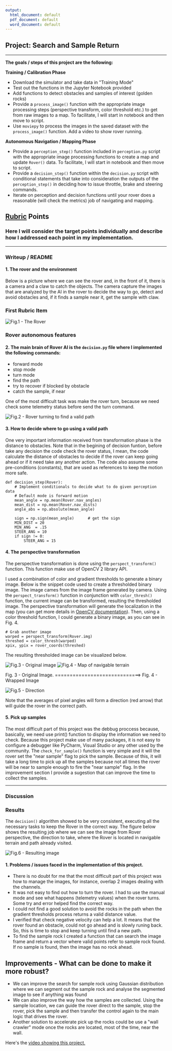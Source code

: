 ```yaml
---
output:
  html_document: default
  pdf_document: default
  word_document: default
---
```

## Project: Search and Sample Return

---


**The goals / steps of this project are the following:**  

**Training / Calibration Phase**  

* Download the simulator and take data in "Training Mode"
* Test out the functions in the Jupyter Notebook provided
* Add functions to detect obstacles and samples of interest (golden rocks)
* Provide a `process_image()` function with the appropriate image processing steps (perspective transform, color threshold etc.) to get from raw images to a map. To facilitate, I will start in notebook and then move to script.
* Use `moviepy` to process the images in the saved dataset with the `process_image()` function.  Add a video to show rover running.

**Autonomous Navigation / Mapping Phase**

* Provide a `perception_step()` function included in `perception.py` script with the appropriate image processing functions to create a map and update `Rover()` data. To facilitate, I will start in notebook and then move to script. 
* Provide a `decision_step()` function within the `decision.py` script with conditional statements that take into consideration the outputs of the `perception_step()` in deciding how to issue throttle, brake and steering commands. 
* Iterate on perception and decision functions until your rover does a reasonable (will check the metrics) job of navigating and mapping.  

[//]: # (Image References)

[image1]: ./output/the_rover.png
[image2]: ./calibration_images/example_grid1.jpg
[image3]: ./calibration_images/example_rock1.jpg
[image4]: ./output/warped_example.jpg
[image5]: ./output/warped_threshed.jpg
[image6]: ./output/direction.png
[image7]: ./misc/rover_turn.jpg
[image8]: ./misc/travelled.JPG

## [Rubric]() Points
### Here I will consider the target points individually and describe how I addressed each point in my implementation.  

---

### Writeup / README

#### 1. The rover and the environment  

Below is a picture where we can see the rover and, in the front of it, there is a camera and a claw to catch the objects.
The camera capture the images that are analyzed by the AI in the rover to decide the way to go, detect and avoid obstacles and, if it finds a sample near it, get the sample with claw.

### First Rubric Item

![Fig.1 - The Rover][image1]

### Rover autonomous features

#### 2. The main brain of Rover AI is the `decision.py` file where I implemented the following commands:
- forward mode
- stop mode
- turn mode
- find the path
- try to recover if blocked by obstacle
- catch the sample, if near

One of the most difficult task was make the rover turn, because we need check some telemetry status before send the 
turn command. 

![Fig.2 - Rover turning to find a valid path][image7]


#### 3. How to decide where to go using a valid path

One very important information received from transformation phase is the distance to obstacles.
Note that in the begining of decision funtion, before take any decision the code check the rover status, 
I mean, the code calculate the distance of obstacles to decide if the rover can keep going ahead or if it need take any another action. The code also assume some pre-conditions (constants), that are used as references to keep the motion more safe.

```{python}
def decision_step(Rover):
    # Implement conditionals to decide what to do given perception data
    # Default mode is forward motion
    mean_angle = np.mean(Rover.nav_angles)
    mean_dist = np.mean(Rover.nav_dists)
    angle_abs = np.absolute(mean_angle)

    sign = np.sign(mean_angle)      # get the sign
    MIN_DIST = 20
    MIN_ANG  = .15
    STEER_ANG = 10
    if sign != 0:
        STEER_ANG = 15 
```

#### 4. The perspective transformation

The perspective transformation is done using the `perspect_transform()` function. This function make use of OpenCV 2 library API. 

I used a combination of color and gradient thresholds to generate a binary image.
Below is the snippet code used to create a thresholded binary image.
The image cames from the image frame generated by camera. Using the `perspect_transform()` function in conjunction with `color_thresh()` function, the current image can be transformed, resulting the thresholded image.
The perspective transformation will generate the localization in the map (you can get more details in [OpenCV documentation](https://docs.opencv.org/2.4/)). Then, using a color threshold function, I could generate a binary image, as you can see in Fig. 4.


```{python}
# Grab another image
warped = perspect_transform(Rover.img)
threshed = color_thresh(warped)
xpix, ypix = rover_coords(threshed)
```

The resulting thresholded image can be visualized below.

![Fig.3 - Original image][image4]
![Fig.4 - Map of navigable terrain][image5]

Fig. 3 - Original Image. =============================> Fig. 4 - Wrapped Image

![Fig.5 - Direction][image6]

Note that the averages of pixel angles will form a direction (red arrow) that will guide the rover in the correct path.

#### 5. Pick up samples

The most difficult part of this project was the debbug proccess because, basically, we need use print() function to display the information we need to check. Because this project make use of many packages, it is not easy to configure a debugger like PyCharm, Visual Studio or any other used by the community.
The `check_for_sample()` function is very simple and it will the rover set the "near sample" flag to pick the sample. Because of this, it will take a long time to pick up all the samples because not all times the rover will be near to sample enough to fire the "near sample" flag. In the improvement section I provide a sugestion that can improve the time to collect the samples.

---

### Discussion

### Results

The `decision()` algorithm showed to be very consistent, executing all the necessary tasks to keep the Rover in the correct way.
The figure below shows the resulting job where we can see the image from Rover perspective, the direction to take, where the Rover is located in navigable terrain and path already visited.

![Fig.6 - Resulting image][image8]

#### 1. Problems  / issues faced in the implementation of this project.

* There is no doubt for me that the most difficult part of this project was how to manage the images, for instance, overlap 2 images dealing with the channels.
* It was not easy to find out how to turn the rover. I had to use the manual mode and see what happens (telemetry values) when the rover turns. Some try and error helped find the correct way.
* I could not find a good solution to avoid the rocks in the path when the gradient thresholds process returns a valid distance value.
* I verified that check negative velocity can help a lot. It means that the rover found an obstacle, could not go ahead and is slowly runing back. So, this is time to stop and keep turning until find a new path.
* To find the sample rock I created a function that can search the image frame and return a vector where valid points refer to sample rock found. If no sample is found, then the image has no rock ahead.

## Improvements - What can be done to make it more robust?

* We can improve the search for sample rock using Gaussian distribution where we can segment out the sample rock and analyse the segmented image to see if anything was found
* We can also improve the way how the samples are collected. Using the sample location, we can guide the rover direct to the sample, stop the rover, pick the sample and then transfer the control again to the main logic that drives the rover.
* Another solution to accelerate pick up the rocks could be use a "wall crawler" mode once the rocks are located, most of the time, near the wall.

Here's the [video showing this project.](https://youtu.be/_4D8uPxcTbU)
